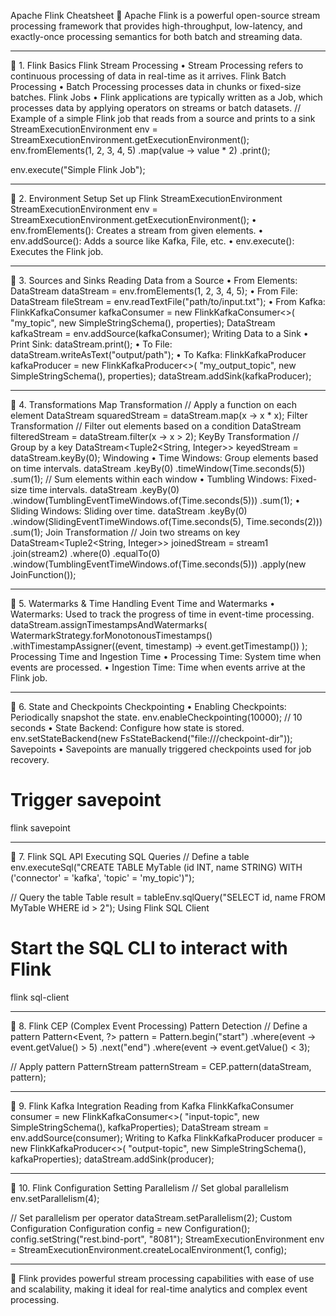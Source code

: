 Apache Flink Cheatsheet 🌟
Apache Flink is a powerful open-source stream processing framework that provides high-throughput, low-latency, and exactly-once processing semantics for both batch and streaming data.
________________________________________
🔹 1. Flink Basics
Flink Stream Processing
•	Stream Processing refers to continuous processing of data in real-time as it arrives.
Flink Batch Processing
•	Batch Processing processes data in chunks or fixed-size batches.
Flink Jobs
•	Flink applications are typically written as a Job, which processes data by applying operators on streams or batch datasets.
// Example of a simple Flink job that reads from a source and prints to a sink
StreamExecutionEnvironment env = StreamExecutionEnvironment.getExecutionEnvironment();
env.fromElements(1, 2, 3, 4, 5)
    .map(value -> value * 2)
    .print();

env.execute("Simple Flink Job");
________________________________________
🔹 2. Environment Setup
Set up Flink StreamExecutionEnvironment
StreamExecutionEnvironment env = StreamExecutionEnvironment.getExecutionEnvironment();
•	env.fromElements(): Creates a stream from given elements.
•	env.addSource(): Adds a source like Kafka, File, etc.
•	env.execute(): Executes the Flink job.
________________________________________
🔹 3. Sources and Sinks
Reading Data from a Source
•	From Elements:
DataStream<Integer> dataStream = env.fromElements(1, 2, 3, 4, 5);
•	From File:
DataStream<String> fileStream = env.readTextFile("path/to/input.txt");
•	From Kafka:
FlinkKafkaConsumer<String> kafkaConsumer = new FlinkKafkaConsumer<>(
    "my_topic", new SimpleStringSchema(), properties);
DataStream<String> kafkaStream = env.addSource(kafkaConsumer);
Writing Data to a Sink
•	Print Sink:
dataStream.print();
•	To File:
dataStream.writeAsText("output/path");
•	To Kafka:
FlinkKafkaProducer<String> kafkaProducer = new FlinkKafkaProducer<>(
    "my_output_topic", new SimpleStringSchema(), properties);
dataStream.addSink(kafkaProducer);
________________________________________
🔹 4. Transformations
Map Transformation
// Apply a function on each element
DataStream<Integer> squaredStream = dataStream.map(x -> x * x);
Filter Transformation
// Filter out elements based on a condition
DataStream<Integer> filteredStream = dataStream.filter(x -> x > 2);
KeyBy Transformation
// Group by a key
DataStream<Tuple2<String, Integer>> keyedStream = dataStream.keyBy(0);
Windowing
•	Time Windows: Group elements based on time intervals.
dataStream
    .keyBy(0)
    .timeWindow(Time.seconds(5))
    .sum(1);  // Sum elements within each window
•	Tumbling Windows: Fixed-size time intervals.
dataStream
    .keyBy(0)
    .window(TumblingEventTimeWindows.of(Time.seconds(5)))
    .sum(1);
•	Sliding Windows: Sliding over time.
dataStream
    .keyBy(0)
    .window(SlidingEventTimeWindows.of(Time.seconds(5), Time.seconds(2)))
    .sum(1);
Join Transformation
// Join two streams on key
DataStream<Tuple2<String, Integer>> joinedStream = stream1
    .join(stream2)
    .where(0)
    .equalTo(0)
    .window(TumblingEventTimeWindows.of(Time.seconds(5)))
    .apply(new JoinFunction());
________________________________________
🔹 5. Watermarks & Time Handling
Event Time and Watermarks
•	Watermarks: Used to track the progress of time in event-time processing.
dataStream.assignTimestampsAndWatermarks(
    WatermarkStrategy.<MyEvent>forMonotonousTimestamps()
        .withTimestampAssigner((event, timestamp) -> event.getTimestamp())
);
Processing Time and Ingestion Time
•	Processing Time: System time when events are processed.
•	Ingestion Time: Time when events arrive at the Flink job.
________________________________________
🔹 6. State and Checkpoints
Checkpointing
•	Enabling Checkpoints: Periodically snapshot the state.
env.enableCheckpointing(10000); // 10 seconds
•	State Backend: Configure how state is stored.
env.setStateBackend(new FsStateBackend("file:///checkpoint-dir"));
Savepoints
•	Savepoints are manually triggered checkpoints used for job recovery.
# Trigger savepoint
flink savepoint <jobID> <savepoint-path>
________________________________________
🔹 7. Flink SQL API
Executing SQL Queries
// Define a table
env.executeSql("CREATE TABLE MyTable (id INT, name STRING) WITH ('connector' = 'kafka', 'topic' = 'my_topic')");

// Query the table
Table result = tableEnv.sqlQuery("SELECT id, name FROM MyTable WHERE id > 2");
Using Flink SQL Client
# Start the SQL CLI to interact with Flink
flink sql-client
________________________________________
🔹 8. Flink CEP (Complex Event Processing)
Pattern Detection
// Define a pattern
Pattern<Event, ?> pattern = Pattern.<Event>begin("start")
    .where(event -> event.getValue() > 5)
    .next("end")
    .where(event -> event.getValue() < 3);

// Apply pattern
PatternStream<Event> patternStream = CEP.pattern(dataStream, pattern);
________________________________________
🔹 9. Flink Kafka Integration
Reading from Kafka
FlinkKafkaConsumer<String> consumer = new FlinkKafkaConsumer<>(
    "input-topic", new SimpleStringSchema(), kafkaProperties);
DataStream<String> stream = env.addSource(consumer);
Writing to Kafka
FlinkKafkaProducer<String> producer = new FlinkKafkaProducer<>(
    "output-topic", new SimpleStringSchema(), kafkaProperties);
dataStream.addSink(producer);
________________________________________
🔹 10. Flink Configuration
Setting Parallelism
// Set global parallelism
env.setParallelism(4);

// Set parallelism per operator
dataStream.setParallelism(2);
Custom Configuration
Configuration config = new Configuration();
config.setString("rest.bind-port", "8081");
StreamExecutionEnvironment env = StreamExecutionEnvironment.createLocalEnvironment(1, config);
________________________________________
🚀 Flink provides powerful stream processing capabilities with ease of use and scalability, making it ideal for real-time analytics and complex event processing.

